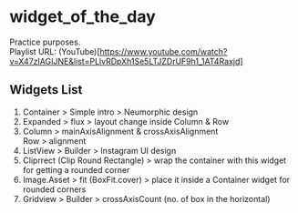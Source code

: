 # widget_of_the_day

Practice purposes.<br> Playlist URL: (YouTube)[https://www.youtube.com/watch?v=X47zIAGIJNE&list=PLlvRDpXh1Se5LTJZDrUF9h1_1AT4Raxjd]

## Widgets List

1. Container > Simple intro > Neumorphic design
2. Expanded > flux > layout change inside Column & Row
3. Column > mainAxisAlignment & crossAxisAlignment<br>
   Row > alignment
4. ListView > Builder > Instagram UI design
5. Cliprrect (Clip Round Rectangle) > wrap the container with this widget for getting a rounded corner
6. Image.Asset > fit (BoxFit.cover) > place it inside a Container widget for rounded corners
7. Gridview > Builder > crossAxisCount (no. of box in the horizontal)
